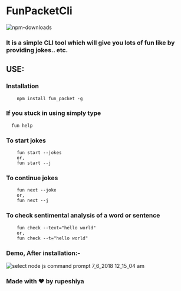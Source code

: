 

# FunPacketCli

  <img src="https://img.shields.io/badge/dynamic/json.svg?label=Downloads&url=https%3A%2F%2Fapi.npmjs.org%2Fdownloads%2Fpoint%2Flast-month%2Ffun_packet&query=downloads&colorB=%2307ef22&prefix=Last-month%3A-" alt="npm-downloads">
  </img>


### It is a simple CLI tool which will give you lots of fun like by providing jokes.. etc.

## USE:

### Installation

```
    npm install fun_packet -g

```

### If you stuck in using simply type

```
  fun help
```
### To start jokes
```
    fun start --jokes
    or,
    fun start --j
```

### To continue jokes

```
    fun next --joke
    or,
    fun next --j

```


### To check sentimental analysis of a word or sentence

```
    fun check --text="hello world"
    or,
    fun check --t="hello world"

```
### Demo, After installation:-
![select node js command prompt 7_6_2018 12_15_04 am](https://user-images.githubusercontent.com/31209617/42374187-38344a4e-80cc-11e8-85e7-d7691b545e25.gif)

### Made with :heart: by rupeshiya
